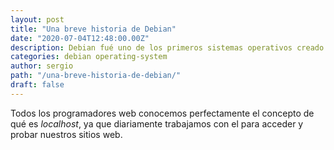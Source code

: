 ```yaml
---
layout: post
title: "Una breve historia de Debian"
date: "2020-07-04T12:48:00.00Z"
description: Debian fué uno de los primeros sistemas operativos creado por la frustración de los sistemas operativos actuales.
categories: debian operating-system
author: sergio
path: "/una-breve-historia-de-debian/"
draft: false
---
```


Todos los programadores web conocemos perfectamente el concepto de qué es *localhost*, ya que diariamente trabajamos con el para acceder y probar nuestros sitios web.

